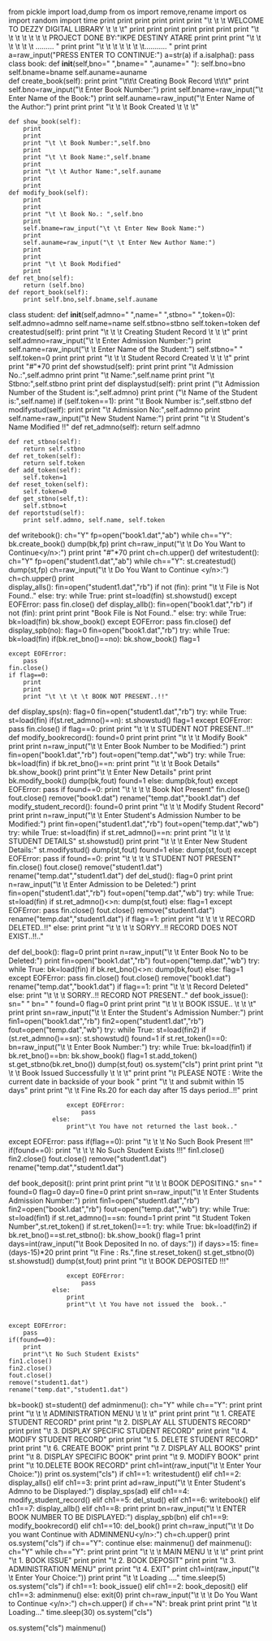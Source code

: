 from pickle import load,dump
from os import remove,rename
import os
import random
import time
print
print
print
print
print
print "\t \t \t WELCOME TO DEZZY DIGITAL LIBRARY \t \t \t"
print
print
print
print
print
print
print "\t \t \t \t \t \t \t PROJECT DONE BY:"IKPE DESTINY ATARE 
print
print
print "\t \t \t \t \t \t \......... "
print
print "\t \t \t \t \t \t \t……….. "
print
print
a=raw_input("PRESS ENTER TO CONTINUE:")
a=str(a)
if a.isalpha():
    pass 
class book:
    def __init__(self,bno=" ",bname=" ",auname=" "):
        self.bno=bno
        self.bname=bname
        self.auname=auname    
    def create_book(self):
        print
        print "\t\t\t Creating Book Record \t\t\t"
        print
        self.bno=raw_input("\t Enter Book Number:")
        print
        self.bname=raw_input("\t Enter Name of the Book:")
        print
        self.auname=raw_input("\t Enter Name of the Author:")
        print
        print
        print "\t \t \t Book Created \t \t \t"
    
    def show_book(self):
        print
        print
        print "\t \t Book Number:",self.bno
        print
        print "\t \t Book Name:",self.bname
        print
        print "\t \t Author Name:",self.auname
        print
        print
    def modify_book(self):
        print
        print
        print "\t \t Book No.: ",self.bno
        print
        self.bname=raw_input("\t \t Enter New Book Name:")
        print
        self.auname=raw_input("\t \t Enter New Author Name:")
        print
        print
        print "\t \t Book Modified"
        print
    def ret_bno(self):
        return (self.bno)
    def report_book(self):
        print self.bno,self.bname,self.auname
class student:
    def __init__(self,admno=" ",name=" ",stbno=" ",token=0):
        self.admno=admno
        self.name=name
        self.stbno=stbno
        self.token=token
    def createstud(self):
        print
        print "\t \t \t Creating Student Record \t \t \t"
        print
        self.admno=raw_input("\t \t Enter Admission Number:")
        print
        self.name=raw_input("\t \t Enter Name of the Student:")
        self.stbno=" "
        self.token=0
        print
        print
        print "\t \t \t Student Record Created \t \t \t"
        print
        print "#"*70
        print
    def showstud(self):
        print
        print
        print "\t Admission No.:",self.admno
        print
        print "\t Name:",self.name
        print
        print "\t Stbno:",self.stbno
        print
        print
    def displaystud(self):
        print
        print ("\t Admission Number of the Student is:",self.admno)
        print
        print ("\t Name of the Student is:",self.name)
        if (self.token==1):
            print "\t Book Number is:",self.stbno
    def modifystud(self):
        print
        print "\t Admission No:",self.admno
        print
        self.name=raw_input("\t New Student Name:")
        print
        print "\t \t Student's Name Modified !!"
    def ret_admno(self):
        return self.admno
    
    def ret_stbno(self):
        return self.stbno
    def ret_token(self):
        return self.token
    def add_token(self):
        self.token=1
    def reset_token(self):
        self.token=0
    def get_stbno(self,t):
        self.stbno=t
    def reportstud(self):
        print self.admno, self.name, self.token
def writebook():
    ch="Y"
    fp=open("book1.dat","ab")
    while ch=="Y":
        bk.create_book()
        dump(bk,fp)
        print
        ch=raw_input("\t \t Do You Want to Continue<y/n>:")
        print
        print "#"*70
        print
        ch=ch.upper()
def writestudent():
    ch="Y"
    fp=open("student1.dat","ab")
    while ch=="Y":
        st.createstud()
        dump(st,fp)
        ch=raw_input("\t \t Do You Want to Continue <y/n>:")
        ch=ch.upper()
        print       
display_alls():
    fin=open("student1.dat","rb")
    if not (fin):
        print "\t \t File is Not Found.."
    else:
        try:
            while True:
                print
                st=load(fin)
                st.showstud()
        except EOFError:
            pass
        fin.close()
def display_allb():
    fin=open("book1.dat","rb")
    if not (fin):
        print
        print
        print "Book File is Not Found.."
    else:
        try:
            while True:
                bk=load(fin)
                bk.show_book()
        except EOFError:
            pass
        fin.close()
def display_spb(no):
    flag=0
    fin=open("book1.dat","rb")
    try:
        while True:
            bk=load(fin)
            if(bk.ret_bno()==no):
                bk.show_book()
                flag=1
    
    except EOFError:
        pass
    fin.close()
    if flag==0:
        print
        print
        print "\t \t \t \t BOOK NOT PRESENT..!!"
def display_sps(n):
    flag=0
    fin=open("student1.dat","rb")
    try:
        while True:
            st=load(fin)
            if(st.ret_admno()==n):
                st.showstud()
                flag=1
    except EOFError:
        pass
    fin.close()
    if flag==0:
        print
        print "\t \t \t STUDENT NOT PRESENT..!!"
def modify_bookrecord():
    found=0
    print
    print
    print "\t \t \t Modify Book"
    print
    print
    n=raw_input("\t \t Enter Book Number to be Modified:")
    print
    fin=open("book1.dat","rb")
    fout=open("temp.dat","wb")
    try:
        while True:
            bk=load(fin)
            if bk.ret_bno()==n:
                print
                print "\t \t \t Book Details"
                bk.show_book()
                print
                print"\t \t  Enter New Details"
                print
                print
                bk.modify_book()
                dump(bk,fout)
                found=1
            else:
                dump(bk,fout)
    except EOFError:
        pass
    if found==0:
        print "\t \t \t \t Book Not Present"
    fin.close()
    fout.close()
    remove("book1.dat")
    rename("temp.dat","book1.dat")
def modify_student_record():
    found=0
    print
    print "\t \t \t Modify Student Record"
    print
    print
    n=raw_input("\t \t Enter Student's Admission Number to be Modified:")
    print
    fin=open("student1.dat","rb")
    fout=open("temp.dat","wb")
    try:
        while True:
            st=load(fin)
            if st.ret_admno()==n:
                print
                print "\t \t \t STUDENT DETAILS"
                st.showstud()
                print
                print "\t \t \t Enter New Student Details:"
                st.modifystud()
                dump(st,fout)
                found=1
            else:
                dump(st,fout)
    except EOFError:
        pass
    if found==0:
        print "\t \t \t \t STUDENT NOT PRESENT"
    fin.close()
    fout.close()
    remove("student1.dat")
    rename("temp.dat","student1.dat")
def del_stud():
    flag=0
    print
    print
    n=raw_input("\t \t Enter Admission to be Deleted:")
    print
    fin=open("student1.dat","rb")
    fout=open("temp.dat","wb")
    try:
        while True:
            st=load(fin)
            if st.ret_admno()<>n:
                dump(st,fout)
            else:
                flag=1
    except EOFError:
        pass
    fin.close()
    fout.close()
    remove("student1.dat")
    rename("temp.dat","student1.dat")
    if flag==1:
        print
        print "\t \t \t \t RECORD DELETED..!!"
    else:
        print
        print "\t \t \t \t SORYY..!! RECORD DOES NOT EXIST..!!.."

def del_book():
    flag=0
    print
    print
    n=raw_input("\t \t Enter Book No to be Deleted:")
    print
    fin=open("book1.dat","rb")
    fout=open("temp.dat","wb")
    try:
        while True:
            bk=load(fin)
            if bk.ret_bno()<>n:
                dump(bk,fout)
            else:
                flag=1
    except EOFError:
        pass
    fin.close()
    fout.close()
    remove("book1.dat")
    rename("temp.dat","book1.dat")
    if flag==1:
        print "\t \t \t Record Deleted"
    else:
        print "\t \t \t SORRY..!! RECORD NOT PRESENT.."
def book_issue():
    sn=" "
    bn=" "
    found=0
    flag=0
    print
    print
    print "\t \t \t BOOK ISSUE.. \t \t \t"
    print
    print
    sn=raw_input("\t \t Enter the Student's Admission Number:")
    print
    fin1=open("book1.dat","rb")
    fin2=open("student1.dat","rb")
    fout=open("temp.dat","wb")
    try:
        while True:
            st=load(fin2)
            if (st.ret_admno()==sn):
                st.showstud()
                found=1
                if st.ret_token()==0:
                    bn=raw_input("\t \t Enter Book Number:")
                    try:
                        while True:
                            bk=load(fin1)
                            if bk.ret_bno()==bn:
                                bk.show_book()
                                flag=1
                                st.add_token()
                                st.get_stbno(bk.ret_bno())
                                dump(st,fout)
                                os.system("cls")
                                print
                                print
                                print "\t \t \t Book Issued Successfully \t \t \t"
                                print
                                print "\t PLEASE NOTE : Write the current date in backside of            your book "
                                print "\t \t and submit within 15 days"
                                print 
                                print "\t \t Fine Rs.20 for each day after 15 days period..!!"
                                print
                                
                    except EOFError:
                        pass
                else:
                    print"\t You have not returned the last book.."
    
except EOFError:
        pass
    if(flag==0):
        print "\t \t \t No Such Book Present !!!"
    if(found==0):
        print "\t \t \t No Such Student Exists !!!"
    fin1.close()
    fin2.close()
    fout.close()
    remove("student1.dat")
    rename("temp.dat","student1.dat")

def book_deposit():
    print
    print
    print
    print "\t \t \t BOOK DEPOSITING."
    sn=" "
    found=0
    flag=0
    day=0
    fine=0
    print
    print
    sn=raw_input("\t \t Enter Students Admission Number:")
    print
    fin1=open("student1.dat","rb")
    fin2=open("book1.dat","rb")
    fout=open("temp.dat","wb")
    try:
        while True:
            st=load(fin1)
            if st.ret_admno()==sn:
                found=1
                print
                print "\t Student Token Number",st.ret_token()
                if st.ret_token()==1:
                    try:
                        while True:
                            bk=load(fin2)
                            if bk.ret_bno()==st.ret_stbno():
                                bk.show_book()
                                flag=1
                                print
                                days=int(raw_input("\t Book Deposited In no. of days:"))
                                if days>=15:
                                    fine=(days-15)*20
                                    print
                                    print "\t Fine : Rs.",fine
                                st.reset_token()
                                st.get_stbno(0)
                                st.showstud()
                                dump(st,fout)
                                print
                                print "\t \t BOOK DEPOSITED !!!"
                  
                            
                    except EOFError:
                        pass
                else:
                    print
                    print"\t \t You have not issued the  book.."
        
               
    except EOFError:
        pass
    if(found==0):
        print
        print"\t No Such Student Exists"
    fin1.close()
    fin2.close()
    fout.close()
    remove("student1.dat")
    rename("temp.dat","student1.dat")
    
bk=book()
st=student()
def adminmenu():
    ch="Y"
    while ch=="Y":
        print
        print
        print "\t \t \t ADMINISTRATION MENU \t \t \t"
        print
        print
        print "\t 1. CREATE STUDENT RECORD"
        print
        print "\t 2. DISPLAY ALL STUDENTS RECORD"
        print
        print "\t 3. DISPLAY SPECIFIC STUDENT RECORD"
        print
        print "\t 4. MODIFY STUDENT RECORD"
        print
        print "\t 5. DELETE STUDENT RECORD"
        print
        print "\t 6. CREATE BOOK"
        print
        print "\t 7. DISPLAY ALL BOOKS"
        print
        print "\t 8. DISPLAY SPECIFIC BOOK"
        print
        print "\t 9. MODIFY BOOK"
        print
        print "\t 10.DELETE BOOK RECORD"
        print
        ch1=int(raw_input("\t \t Enter Your Choice:"))
        print
        os.system("cls")
        if ch1==1:
            writestudent()
        elif ch1==2:
            display_alls()
        elif ch1==3:
            print
            print
            ad=raw_input("\t \t Enter Student's Admno to be Displayed:")
            display_sps(ad)
        elif ch1==4:
            modify_student_record()
        elif ch1==5:
            del_stud()
        elif ch1==6:
            writebook()
        elif ch1==7:
            display_allb()
        elif ch1==8:
            print
            print
            bn=raw_input("\t \t ENTER BOOK NUMBER TO BE DISPLAYED:")
            display_spb(bn)
        elif ch1==9:
            modify_bookrecord()
        elif ch1==10:
            del_book()
        print
        ch=raw_input("\t \t Do you want Continue with ADMINMENU<y/n>:")
        ch=ch.upper()
        print
        os.system("cls")
        if ch=="Y":
            continue
        else:
            mainmenu()
def mainmenu():
    ch="Y"
    while ch=="Y":
        print
        print
        print "\t \t \t MAIN MENU \t \t \t"
        print
        print "\t 1. BOOK ISSUE"
        print
        print "\t 2. BOOK DEPOSIT"
        print
        print "\t 3. ADMINISTRATION MENU"
        print
        print "\t 4. EXIT"
        print
        ch1=int(raw_input("\t \t Enter Your Choice:"))
        print
        print "\t \t Loading ...."
        time.sleep(5)
        os.system("cls")
        if ch1==1:
            book_issue()
        elif ch1==2:
            book_deposit()
        elif ch1==3:
            adminmenu()
        else:
            exit(0)
        print
        ch=raw_input("\t \t \t Do You Want to Continue <y/n>:")
        ch=ch.upper()
        if  ch=="N":
            break
        print
        print
        print "\t \t Loading..."
        time.sleep(30)
        os.system("cls")
        
os.system("cls")
mainmenu() 

<!---
Dezzy26/Dezzy26 is a ✨ special ✨ repository because its `README.md` (this file) appears on your GitHub profile.
You can click the Preview link to take a look at your changes.
--->

